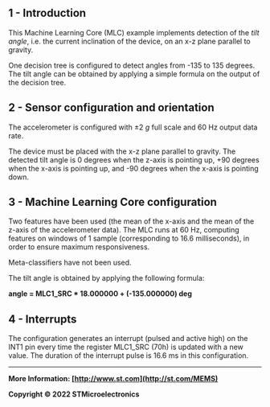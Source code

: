 ## 1 - Introduction

This Machine Learning Core (MLC) example implements detection of the *tilt angle*, i.e. the current inclination of the device, on an x-z plane parallel to gravity.

One decision tree is configured to detect angles from -135 to 135 degrees. The tilt angle can be obtained by applying a simple formula on the output of the decision tree.


## 2 - Sensor configuration and orientation

The accelerometer is configured with ±2 *g* full scale and 60 Hz output data rate.

The device must be placed with the x-z plane parallel to gravity. The detected tilt angle is 0 degrees when the z-axis is pointing up, +90 degrees when the x-axis is pointing up, and -90 degrees when the x-axis is pointing down.


## 3 - Machine Learning Core configuration

Two features have been used (the mean of the x-axis and the mean of the z-axis of the accelerometer data).
The MLC runs at 60 Hz, computing features on windows of 1 sample (corresponding to 16.6 milliseconds), in order to ensure maximum responsiveness.

Meta-classifiers have not been used.

The tilt angle is obtained by applying the following formula:

**angle = MLC1_SRC * 18.000000 + (-135.000000) deg**


## 4 - Interrupts

The configuration generates an interrupt (pulsed and active high) on the INT1 pin every time the register MLC1_SRC (70h) is updated with a new value. The duration of the interrupt pulse is 16.6 ms in this configuration.

------

**More Information: [http://www.st.com](http://st.com/MEMS)**

**Copyright © 2022 STMicroelectronics**

